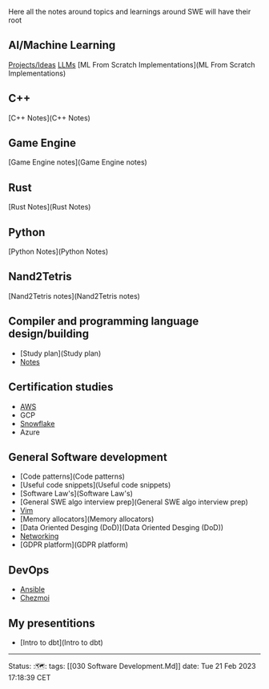 Here all the notes around topics and learnings around SWE will have their root

## AI/Machine Learning
[Projects/Ideas](Projects/Ideas)
[LLMs](LLMs)
[ML From Scratch Implementations](ML From Scratch Implementations)

## C++
[C++ Notes](C++ Notes)

## Game Engine
[Game Engine notes](Game Engine notes)

## Rust
[Rust Notes](Rust Notes)

## Python
[Python Notes](Python Notes)

## Nand2Tetris
[Nand2Tetris notes](Nand2Tetris notes)

## Compiler and programming language design/building
- [Study plan](Study plan)
- [Notes](Notes)

## Certification studies
- [AWS](AWS)
- GCP
- [Snowflake](Snowflake)
- Azure

## General Software development 
- [Code patterns](Code patterns)
- [Useful code snippets](Useful code snippets)
- [Software Law's](Software Law's)
- [General SWE algo interview prep](General SWE algo interview prep)
- [Vim](Vim)
- [Memory allocators](Memory allocators)
- [Data Oriented Desging (DoD)](Data Oriented Desging (DoD))
- [Networking](Networking)
- [GDPR platform](GDPR platform)


## DevOps
- [Ansible](Ansible)
- [Chezmoi](Chezmoi)

## My presentitions
- [Intro to dbt](Intro to dbt)

---
Status: :🗺️:
tags: [[030 Software Development.Md]]
date: Tue 21 Feb 2023 17:18:39 CET
